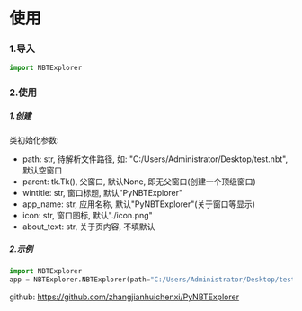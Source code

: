 # 使用
### 1.导入
```python
import NBTExplorer
```
### 2.使用
##### 1.创建
类初始化参数:
- path: str, 待解析文件路径, 如: "C:/Users/Administrator/Desktop/test.nbt",默认空窗口
- parent: tk.Tk(), 父窗口, 默认None, 即无父窗口(创建一个顶级窗口)
- wintitle: str, 窗口标题, 默认"PyNBTExplorer"
- app_name: str, 应用名称, 默认"PyNBTExplorer"(关于窗口等显示)
- icon: str, 窗口图标, 默认"./icon.png"
- about_text: str, 关于页内容, 不填默认
##### 2.示例
```python
import NBTExplorer
app = NBTExplorer.NBTExplorer(path="C:/Users/Administrator/Desktop/test.nbt", parent=None,wintitle="PyNBTExplorer", app_name="PyNBTExplorer", icon="./icon.png", about_text="PyNBTExplorer")
```
github: https://github.com/zhangjianhuichenxi/PyNBTExplorer